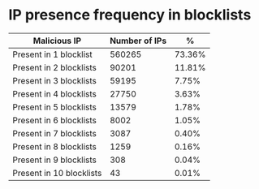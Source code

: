 # IP presence frequency in blocklists
| Malicious IP | Number of IPs | % |
|----|----|----|
| Present in 1 blocklist | 560265 | 73.36% |
| Present in 2 blocklists | 90201 | 11.81% |
| Present in 3 blocklists | 59195 | 7.75% |
| Present in 4 blocklists | 27750 | 3.63% |
| Present in 5 blocklists | 13579 | 1.78% |
| Present in 6 blocklists | 8002 | 1.05% |
| Present in 7 blocklists | 3087 | 0.40% |
| Present in 8 blocklists | 1259 | 0.16% |
| Present in 9 blocklists | 308 | 0.04% |
| Present in 10 blocklists | 43 | 0.01% |
